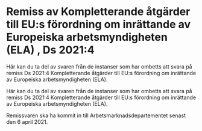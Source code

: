 # Remiss av Kompletterande åtgärder till EU:s förordning om inrättande av Europeiska arbetsmyndigheten (ELA) , Ds 2021:4

Här kan du ta del av svaren från de instanser som har ombetts att svara på remiss Ds 2021:4 Kompletterande åtgärder till EU:s förordning om inrättande av Europeiska arbetsmyndigheten (ELA).

Här kan du ta del av svaren från de instanser som har ombetts att svara på remiss Ds 2021:4 Kompletterande åtgärder till EU:s förordning om inrättande av Europeiska arbetsmyndigheten (ELA).

Remissvaren ska ha kommit in till Arbetsmarknadsdepartementet senast den 6 april 2021.
